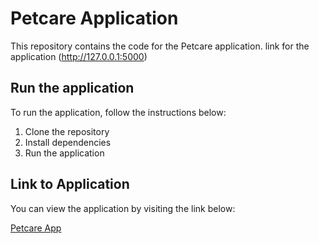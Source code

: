 # Petcare Application

This repository contains the code for the Petcare application. link for the application (http://127.0.0.1:5000)

## Run the application

To run the application, follow the instructions below:

1. Clone the repository
2. Install dependencies
3. Run the application

## Link to Application

You can view the application by visiting the link below:

[Petcare App]([https://link-to-your-application-page])
